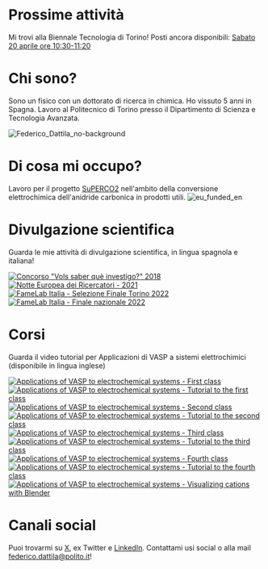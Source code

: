 # Prossime attività

Mi trovi alla Biennale Tecnologia di Torino! 
Posti ancora disponibili: [Sabato 20 aprile ore 10:30-11:20](https://www.biennaletecnologia.it/evento/a-caccia-di-co2-3/)

# Chi sono?

Sono un fisico con un dottorato di ricerca in chimica. Ho vissuto 5 anni in Spagna. Lavoro al Politecnico di Torino presso il Dipartimento di Scienza e Tecnologia Avanzata.

![Federico_Dattila_no-background](https://github.com/FedeDat/FedeDat.GitHub.io/assets/79327055/daf1ca64-fc9d-4760-8a82-60b6bc418261)

# Di cosa mi occupo?

Lavoro per il progetto [SuPERCO2](https://cordis.europa.eu/project/id/101104004) nell'ambito della conversione elettrochimica dell'anidride carbonica in prodotti utili.
![eu_funded_en](https://github.com/FedeDat/FedeDat.GitHub.io/assets/79327055/ac662dee-cc5f-4ee6-b22b-01d4fdcbf456)


# Divulgazione scientifica

Guarda le mie attività di divulgazione scientifica, in lingua spagnola e italiana!

[![Concorso "Vols saber què investigo?" 2018](https://img.youtube.com/vi/jDeX1o5lK1w/0.jpg)](https://www.youtube.com/watch?v=jDeX1o5lK1w)
[![Notte Europea dei Ricercatori - 2021](https://img.youtube.com/vi/d6NfSE_7PA0/0.jpg)](https://www.youtube.com/watch?v=d6NfSE_7PA0)
[![FameLab Italia - Selezione Finale Torino 2022](https://img.youtube.com/vi/j1nVI4Am2xY/0.jpg)](https://www.youtube.com/watch?v=j1nVI4Am2xY)
[![FameLab Italia - Finale nazionale 2022](https://img.youtube.com/vi/OBpRP93BrFg/0.jpg)](https://www.youtube.com/watch?v=OBpRP93BrFg)

# Corsi

Guarda il video tutorial per Applicazioni di VASP a sistemi elettrochimici (disponibile in lingua inglese)

[![Applications of VASP to electrochemical systems - First class](https://img.youtube.com/vi/GdaA8y2l-hw/0.jpg)](https://www.youtube.com/watch?v=GdaA8y2l-hw)
[![Applications of VASP to electrochemical systems - Tutorial to the first class](https://img.youtube.com/vi/iMPbEImDGlg/0.jpg)](https://www.youtube.com/watch?v=iMPbEImDGlg)
[![Applications of VASP to electrochemical systems - Second class](https://img.youtube.com/vi/ZLqVEVwZmkY/0.jpg)](https://www.youtube.com/watch?v=ZLqVEVwZmkY)
[![Applications of VASP to electrochemical systems - Tutorial to the second class](https://img.youtube.com/vi/YyuFrppO_9g/0.jpg)](https://www.youtube.com/watch?v=YyuFrppO_9g)
[![Applications of VASP to electrochemical systems - Third class](https://img.youtube.com/vi/aV_dNwFq7QE/0.jpg)](https://www.youtube.com/watch?v=aV_dNwFq7QE)
[![Applications of VASP to electrochemical systems - Tutorial to the third class](https://img.youtube.com/vi/mxQ14gX_C0Y/0.jpg)](https://www.youtube.com/watch?v=mxQ14gX_C0Y)
[![Applications of VASP to electrochemical systems - Fourth class](https://img.youtube.com/vi/xY1oFCHlyVU/0.jpg)](https://www.youtube.com/watch?v=xY1oFCHlyVU)
[![Applications of VASP to electrochemical systems - Tutorial to the fourth class](https://img.youtube.com/vi/YFmBUJ3FHQI/0.jpg)](https://www.youtube.com/watch?v=YFmBUJ3FHQI)
[![Applications of VASP to electrochemical systems - Visualizing cations with Blender](https://img.youtube.com/vi/ot9JmNC-UpE/0.jpg)](https://www.youtube.com/watch?v=ot9JmNC-UpE)

# Canali social

Puoi trovarmi su [X](https://twitter.com/FedeDat), ex Twitter e [LinkedIn](https://www.linkedin.com/in/federico-dattila/). Contattami usi social o alla mail [federico.dattila@polito.it](mailto:federico.dattila@polito.it)!

